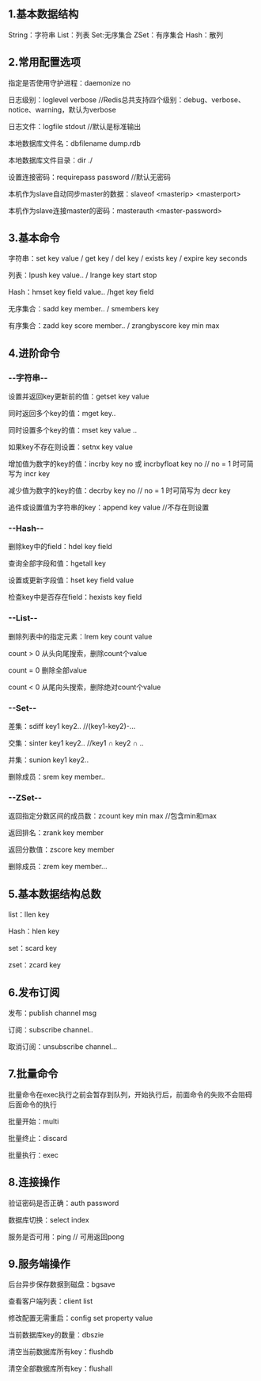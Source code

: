 ## 1.基本数据结构

String：字符串   List：列表   Set:无序集合   ZSet：有序集合   Hash：散列

## 2.常用配置选项

指定是否使用守护进程：daemonize no

日志级别：loglevel verbose  //Redis总共支持四个级别：debug、verbose、notice、warning，默认为verbose

日志文件：logfile stdout  //默认是标准输出

本地数据库文件名：dbfilename dump.rdb

本地数据库文件目录：dir ./

设置连接密码：requirepass password  //默认无密码

本机作为slave自动同步master的数据：slaveof &lt;masterip&gt; &lt;masterport&gt;
  
本机作为slave连接master的密码：masterauth &lt;master-password&gt;


## 3.基本命令

字符串：set key value / get key / del key / exists key / expire key seconds

列表：lpush key value.. / lrange key start stop

Hash：hmset key field value.. /hget key field

无序集合：sadd key member..  / smembers key

有序集合：zadd key score member.. / zrangbyscore key min  max

## 4.进阶命令

### --字符串--

设置并返回key更新前的值：getset key value

同时返回多个key的值：mget key..

同时设置多个key的值：mset key value ..

如果key不存在则设置：setnx key value

增加值为数字的key的值：incrby key no 或 incrbyfloat key no  // no = 1 时可简写为  incr key

减少值为数字的key的值：decrby key no // no = 1 时可简写为  decr key

追件或设置值为字符串的key：append key value  //不存在则设置


###  --Hash--

删除key中的field：hdel key field

查询全部字段和值：hgetall key

设置或更新字段值：hset key field value

检查key中是否存在field：hexists key field

### --List--

删除列表中的指定元素：lrem key count value

count > 0 从头向尾搜索，删除count个value
 
count = 0 删除全部value

count < 0 从尾向头搜索，删除绝对count个value

### --Set--

差集：sdiff key1 key2.. //(key1-key2)-...

交集：sinter key1 key2.. //key1 ∩ key2 ∩ ..

并集：sunion key1 key2..

删除成员：srem key member..

### --ZSet--

返回指定分数区间的成员数：zcount key min max //包含min和max

返回排名：zrank key member

返回分数值：zscore key member

删除成员：zrem key member...

## 5.基本数据结构总数

list：llen key

Hash：hlen key

set：scard key

zset：zcard key

## 6.发布订阅

发布：publish channel msg

订阅：subscribe channel..

取消订阅：unsubscribe channel...

## 7.批量命令

批量命令在exec执行之前会暂存到队列，开始执行后，前面命令的失败不会阻碍后面命令的执行

批量开始：multi

批量终止：discard

批量执行：exec

## 8.连接操作

验证密码是否正确：auth password

数据库切换：select index

服务是否可用：ping  // 可用返回pong

## 9.服务端操作

后台异步保存数据到磁盘：bgsave

查看客户端列表：client list

修改配置无需重启：config set property value

当前数据库key的数量：dbszie

清空当前数据库所有key：flushdb

清空全部数据库所有key：flushall









